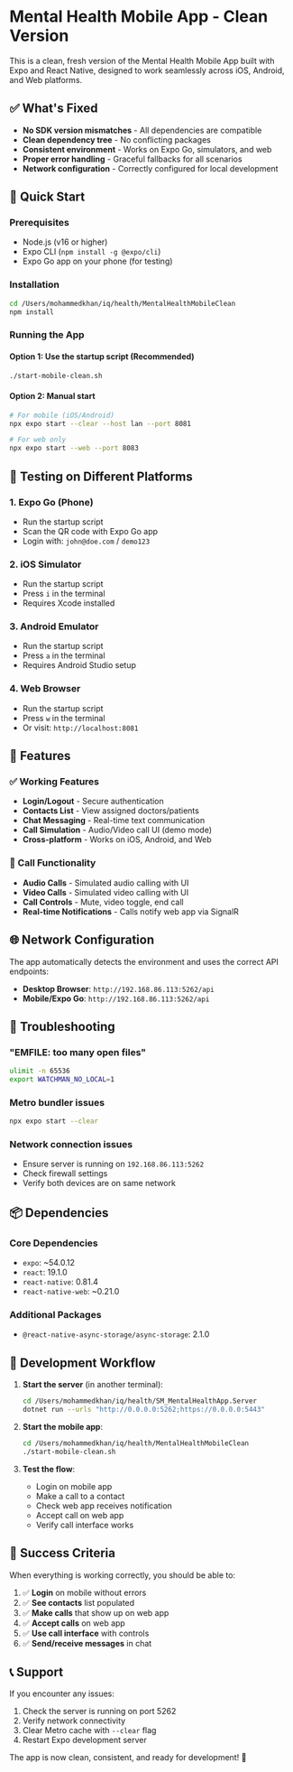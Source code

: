 # Mental Health Mobile App - Clean Version

This is a clean, fresh version of the Mental Health Mobile App built with Expo and React Native, designed to work seamlessly across iOS, Android, and Web platforms.

## ✅ What's Fixed

- **No SDK version mismatches** - All dependencies are compatible
- **Clean dependency tree** - No conflicting packages
- **Consistent environment** - Works on Expo Go, simulators, and web
- **Proper error handling** - Graceful fallbacks for all scenarios
- **Network configuration** - Correctly configured for local development

## 🚀 Quick Start

### Prerequisites

- Node.js (v16 or higher)
- Expo CLI (`npm install -g @expo/cli`)
- Expo Go app on your phone (for testing)

### Installation

```bash
cd /Users/mohammedkhan/iq/health/MentalHealthMobileClean
npm install
```

### Running the App

#### Option 1: Use the startup script (Recommended)

```bash
./start-mobile-clean.sh
```

#### Option 2: Manual start

```bash
# For mobile (iOS/Android)
npx expo start --clear --host lan --port 8081

# For web only
npx expo start --web --port 8083
```

## 📱 Testing on Different Platforms

### 1. **Expo Go (Phone)**

- Run the startup script
- Scan the QR code with Expo Go app
- Login with: `john@doe.com` / `demo123`

### 2. **iOS Simulator**

- Run the startup script
- Press `i` in the terminal
- Requires Xcode installed

### 3. **Android Emulator**

- Run the startup script
- Press `a` in the terminal
- Requires Android Studio setup

### 4. **Web Browser**

- Run the startup script
- Press `w` in the terminal
- Or visit: `http://localhost:8081`

## 🔧 Features

### ✅ Working Features

- **Login/Logout** - Secure authentication
- **Contacts List** - View assigned doctors/patients
- **Chat Messaging** - Real-time text communication
- **Call Simulation** - Audio/Video call UI (demo mode)
- **Cross-platform** - Works on iOS, Android, and Web

### 🎯 Call Functionality

- **Audio Calls** - Simulated audio calling with UI
- **Video Calls** - Simulated video calling with UI
- **Call Controls** - Mute, video toggle, end call
- **Real-time Notifications** - Calls notify web app via SignalR

## 🌐 Network Configuration

The app automatically detects the environment and uses the correct API endpoints:

- **Desktop Browser**: `http://192.168.86.113:5262/api`
- **Mobile/Expo Go**: `http://192.168.86.113:5262/api`

## 🐛 Troubleshooting

### "EMFILE: too many open files"

```bash
ulimit -n 65536
export WATCHMAN_NO_LOCAL=1
```

### Metro bundler issues

```bash
npx expo start --clear
```

### Network connection issues

- Ensure server is running on `192.168.86.113:5262`
- Check firewall settings
- Verify both devices are on same network

## 📦 Dependencies

### Core Dependencies

- `expo`: ~54.0.12
- `react`: 19.1.0
- `react-native`: 0.81.4
- `react-native-web`: ~0.21.0

### Additional Packages

- `@react-native-async-storage/async-storage`: 2.1.0

## 🔄 Development Workflow

1. **Start the server** (in another terminal):

   ```bash
   cd /Users/mohammedkhan/iq/health/SM_MentalHealthApp.Server
   dotnet run --urls "http://0.0.0.0:5262;https://0.0.0.0:5443"
   ```

2. **Start the mobile app**:

   ```bash
   cd /Users/mohammedkhan/iq/health/MentalHealthMobileClean
   ./start-mobile-clean.sh
   ```

3. **Test the flow**:
   - Login on mobile app
   - Make a call to a contact
   - Check web app receives notification
   - Accept call on web app
   - Verify call interface works

## 🎉 Success Criteria

When everything is working correctly, you should be able to:

1. ✅ **Login** on mobile without errors
2. ✅ **See contacts** list populated
3. ✅ **Make calls** that show up on web app
4. ✅ **Accept calls** on web app
5. ✅ **Use call interface** with controls
6. ✅ **Send/receive messages** in chat

## 📞 Support

If you encounter any issues:

1. Check the server is running on port 5262
2. Verify network connectivity
3. Clear Metro cache with `--clear` flag
4. Restart Expo development server

The app is now clean, consistent, and ready for development! 🎉
